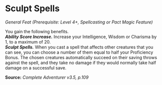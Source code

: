 # Sculpt Spells
*General Feat (Prerequisite: Level 4+, Spellcasting or Pact Magic Feature)*

You gain the following benefits.  
***Ability Score Increase.*** Increase your Intelligence, Wisdom or Charisma by 1, to a maximum of 20.  
***Sculpt Spells.*** When you cast a spell that affects other creatures that you can see, you can choose a number of them equal to half your Proficiency Bonus. The chosen creatures automatically succeed on their saving throws against the spell, and they take no damage if they would normally take half damage on a successful save.



**Source:** *Complete Adventurer v3.5, p.109*